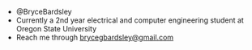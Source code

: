 - @BryceBardsley
- Currently a 2nd year electrical and computer engineering student at Oregon State University
- Reach me through brycegbardsley@gmail.com

<!---
BryceBardsley/BryceBardsley is a ✨ special ✨ repository because its `README.md` (this file) appears on your GitHub profile.
You can click the Preview link to take a look at your changes.
--->
